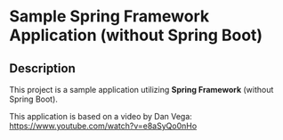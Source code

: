 # Sample Spring Framework Application (without Spring Boot)

## Description

This project is a sample application utilizing **Spring Framework** (without Spring Boot).

This application is based on a video by Dan Vega:
https://www.youtube.com/watch?v=e8aSyQo0nHo

